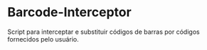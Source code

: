 # Barcode-Interceptor
Script para interceptar e substituir códigos de barras por códigos fornecidos pelo usuário.

